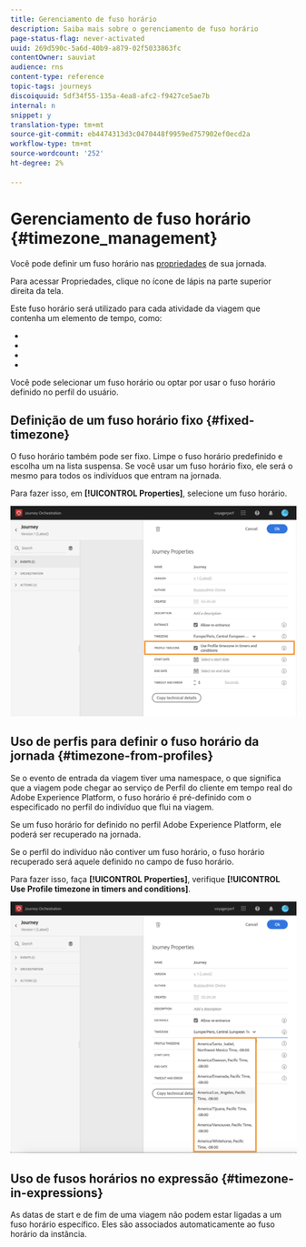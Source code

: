 ```yaml
---
title: Gerenciamento de fuso horário
description: Saiba mais sobre o gerenciamento de fuso horário
page-status-flag: never-activated
uuid: 269d590c-5a6d-40b9-a879-02f5033863fc
contentOwner: sauviat
audience: rns
content-type: reference
topic-tags: journeys
discoiquuid: 5df34f55-135a-4ea8-afc2-f9427ce5ae7b
internal: n
snippet: y
translation-type: tm+mt
source-git-commit: eb4474313d3c0470448f9959ed757902ef0ecd2a
workflow-type: tm+mt
source-wordcount: '252'
ht-degree: 2%

---
```




# Gerenciamento de fuso horário {#timezone_management}

Você pode definir um fuso horário nas [propriedades](../building-journeys/changing-properties.md) de sua jornada.

Para acessar Propriedades, clique no ícone de lápis na parte superior direita da tela.

Este fuso horário será utilizado para cada atividade da viagem que contenha um elemento de tempo, como:

* [](../building-journeys/condition-activity.md#time_condition)
* [](../building-journeys/condition-activity.md#date_condition)
* [](../building-journeys/wait-activity.md#custom)
* [](../building-journeys/wait-activity.md#fixed_date)

Você pode selecionar um fuso horário ou optar por usar o fuso horário definido no perfil do usuário.

## Definição de um fuso horário fixo {#fixed-timezone}

O fuso horário também pode ser fixo. Limpe o fuso horário predefinido e escolha um na lista suspensa. Se você usar um fuso horário fixo, ele será o mesmo para todos os indivíduos que entram na jornada.

Para fazer isso, em **[!UICONTROL Properties]**, selecione um fuso horário.

![](../assets/journey73.png)

## Uso de perfis para definir o fuso horário da jornada {#timezone-from-profiles}

Se o evento de entrada da viagem tiver uma namespace, o que significa que a viagem pode chegar ao serviço de Perfil do cliente em tempo real do Adobe Experience Platform, o fuso horário é pré-definido com o especificado no perfil do indivíduo que flui na viagem.

Se um fuso horário for definido no perfil Adobe Experience Platform, ele poderá ser recuperado na jornada.

Se o perfil do indivíduo não contiver um fuso horário, o fuso horário recuperado será aquele definido no campo de fuso horário.

Para fazer isso, faça **[!UICONTROL Properties]**, verifique **[!UICONTROL Use Profile timezone in timers and conditions]**.

![](../assets/journey72.png)

## Uso de fusos horários no expressão {#timezone-in-expressions}

As datas de start e de fim de uma viagem não podem estar ligadas a um fuso horário específico. Eles são associados automaticamente ao fuso horário da instância.
